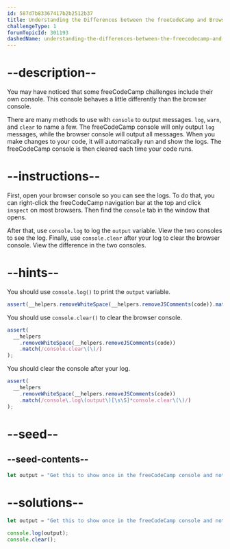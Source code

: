 ```yaml
---
id: 587d7b83367417b2b2512b37
title: Understanding the Differences between the freeCodeCamp and Browser Console
challengeType: 1
forumTopicId: 301193
dashedName: understanding-the-differences-between-the-freecodecamp-and-browser-console
---
```


# --description--

You may have noticed that some freeCodeCamp challenges include their own console. This console behaves a little differently than the browser console.

There are many methods to use with `console` to output messages. `log`, `warn`, and `clear` to name a few. The freeCodeCamp console will only output `log` messages, while the browser console will output all messages. When you make changes to your code, it will automatically run and show the logs. The freeCodeCamp console is then cleared each time your code runs.

# --instructions--

First, open your browser console so you can see the logs. To do that, you can right-click the freeCodeCamp navigation bar at the top and click `inspect` on most browsers. Then find the `console` tab in the window that opens.

After that, use `console.log` to log the `output` variable. View the two consoles to see the log. Finally, use `console.clear` after your log to clear the browser console. View the difference in the two consoles.

# --hints--

You should use `console.log()` to print the `output` variable.

```js
assert(__helpers.removeWhiteSpace(__helpers.removeJSComments(code)).match(/console\.log\(output\)/));
```

You should use `console.clear()` to clear the browser console.

```js
assert(
  __helpers
    .removeWhiteSpace(__helpers.removeJSComments(code))
    .match(/console.clear\(\)/)
);
```

You should clear the console after your log.

```js
assert(
  __helpers
    .removeWhiteSpace(__helpers.removeJSComments(code))
    .match(/console\.log\(output\)[\s\S]*console.clear\(\)/)
);
```

# --seed--

## --seed-contents--

```js
let output = "Get this to show once in the freeCodeCamp console and not at all in the browser console";

```

# --solutions--

```js
let output = "Get this to show once in the freeCodeCamp console and not at all in the browser console";

console.log(output);
console.clear();
```
